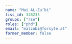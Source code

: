 ```yaml
---
name: "Mai AL-Zu’bi"
tiss_id: 348233
groups: ["rse"]
roles: ["phd"]
email: "malzubi@forsyte.at"
former_member: false
---
```


<!--
Your custom content goes here.
-->
